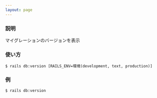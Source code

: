 ```yaml
---
layout: page
---
```


### 説明

マイグレーションのバージョンを表示

### 使い方

    $ rails db:version [RAILS_ENV=環境(development, text, production)]

### 例

    $ rails db:version

